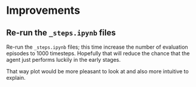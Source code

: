 # Improvements

## Re-run the `_steps.ipynb` files

Re-run the `_steps.ipynb` files; this time increase the number of evaluation episodes to 1000 timesteps. Hopefully that will reduce the chance that the agent just performs luckily in the early stages.

That way plot would be more pleasant to look at and also more intuitive to explain.
